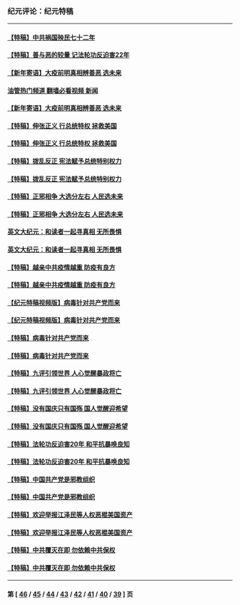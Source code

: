 ### 纪元评论：纪元特稿
---
#### [【特稿】中共祸国殃民七十二年](../../pages/nsc424/n13272607.md?03160330) 
#### [【特稿】善与恶的较量 记法轮功反迫害22年](../../pages/nsc424/n13086597.md?03160330) 
#### [【新年寄语】大疫前明真相辨善恶 选未来](../../pages/nsc424/n12660855.md?03160330) 
#### [油管热门频道 翻墙必看视频 新闻](ok?03160330)
#### [【新年寄语】大疫前明真相辨善恶 选未来](../../pages/nsc424/n12660855.md?03160330) 
#### [【特稿】伸张正义 行总统特权 拯救美国](../../pages/nsc424/n12616806.md?03160330) 
#### [【特稿】伸张正义 行总统特权 拯救美国](../../pages/nsc424/n12616806.md?03160330) 
#### [【特稿】拨乱反正 宪法赋予总统特别权力](../../pages/nsc424/n12598306.md?03160330) 
#### [【特稿】拨乱反正 宪法赋予总统特别权力](../../pages/nsc424/n12598306.md?03160330) 
#### [【特稿】正邪相争 大选分左右 人民选未来](../../pages/nsc424/n12545208.md?03160330) 
#### [【特稿】正邪相争 大选分左右 人民选未来](../../pages/nsc424/n12545208.md?03160330) 
#### [英文大纪元：和读者一起寻真相 无所畏惧](../../pages/nsc424/n12542027.md?03160330) 
#### [英文大纪元：和读者一起寻真相 无所畏惧](../../pages/nsc424/n12542027.md?03160330) 
#### [【特稿】越亲中共疫情越重 防疫有良方](../../pages/nsc424/n12042989.md?03160330) 
#### [【特稿】越亲中共疫情越重 防疫有良方](../../pages/nsc424/n12042989.md?03160330) 
#### [【纪元特稿视频版】病毒针对共产党而来](../../pages/nsc424/n11977328.md?03160330) 
#### [【纪元特稿视频版】病毒针对共产党而来](../../pages/nsc424/n11977328.md?03160330) 
#### [【特稿】病毒针对共产党而来](../../pages/nsc424/n11928818.md?03160330) 
#### [【特稿】病毒针对共产党而来](../../pages/nsc424/n11928818.md?03160330) 
#### [【特稿】九评引领世界 人心觉醒暴政将亡](../../pages/nsc424/n11660496.md?03160330) 
#### [【特稿】九评引领世界 人心觉醒暴政将亡](../../pages/nsc424/n11660496.md?03160330) 
#### [【特稿】没有国庆只有国殇 国人觉醒迎希望](../../pages/nsc424/n11549354.md?03160330) 
#### [【特稿】没有国庆只有国殇 国人觉醒迎希望](../../pages/nsc424/n11549354.md?03160330) 
#### [【特稿】法轮功反迫害20年 和平抗暴唤良知](../../pages/nsc424/n11389135.md?03160330) 
#### [【特稿】法轮功反迫害20年 和平抗暴唤良知](../../pages/nsc424/n11389135.md?03160330) 
#### [【特稿】中国共产党是邪教组织](../../pages/nsc424/n11355551.md?03160330) 
#### [【特稿】中国共产党是邪教组织](../../pages/nsc424/n11355551.md?03160330) 
#### [【特稿】欢迎举报江泽民等人权恶棍美国资产](../../pages/nsc424/n11303040.md?03160330) 
#### [【特稿】欢迎举报江泽民等人权恶棍美国资产](../../pages/nsc424/n11303040.md?03160330) 
#### [【特稿】中共覆灭在即 勿依赖中共保权](../../pages/nsc424/n11278510.md?03160330) 
#### [【特稿】中共覆灭在即 勿依赖中共保权](../../pages/nsc424/n11278510.md?03160330) 

---
#### 第 [ [46](./46.md?03160330) / [45](./45.md?03160330) / [44](./44.md?03160330) / [43](./43.md?03160330) / [42](./42.md?03160330) / [41](./41.md?03160330) / [40](./40.md?03160330) / [39](./39.md?03160330) ] 页
